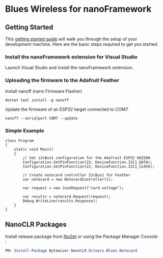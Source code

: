 # Blues Wireless for nanoFramework

## Getting Started
This <a href="https://www.nanoframework.net/">getting started guide</a> will walk you through the setup of your development machine. Here are the basic steps required to get you started.

### Install the nanoFramework extension for Visual Studio
Launch Visual Studio and install the nanoFramework extension.

### Uploading the firmware to the Adafruit Feather
Install nanoff (nano Firmware Flasher)
```Shell
dotnet tool install -g nanoff
```
Update the firmware of an ESP32 target connected to COM7.
```Shell
nanoff --serialport COM7 --update
```

### Simple Example
```CSharp
class Program
{
    static void Main()
    {
        // Set i2cBus1 configuration for the Adafruit ESP32 HUZZAH
        Configuration.SetPinFunction(23, DeviceFunction.I2C1_DATA);
        Configuration.SetPinFunction(22, DeviceFunction.I2C1_CLOCK);

        // Create notecard controller I2cBus1 for Feather
        var notecard = new NotecardController(1);

        var request = new JsonRequest("card.voltage");

        var results = notecard.Request(request);
        Debug.WriteLine(results.Response);
    }
}
```

## NanoCLR Packages
Install release package from [NuGet](https://www.nuget.org/packagesq=bytewizer.nanoclr) or using the Package Manager Console :
```powershell
PM> Install-Package Bytewizer.NanoCLR.Drivers.Blues.Notecard
```